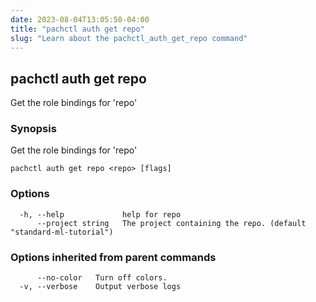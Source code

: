 ```yaml
---
date: 2023-08-04T13:05:50-04:00
title: "pachctl auth get repo"
slug: "Learn about the pachctl_auth_get_repo command"
---
```


## pachctl auth get repo

Get the role bindings for 'repo'

### Synopsis

Get the role bindings for 'repo'

```
pachctl auth get repo <repo> [flags]
```

### Options

```
  -h, --help             help for repo
      --project string   The project containing the repo. (default "standard-ml-tutorial")
```

### Options inherited from parent commands

```
      --no-color   Turn off colors.
  -v, --verbose    Output verbose logs
```